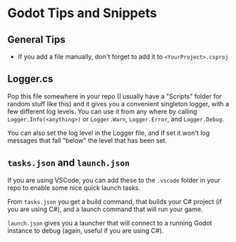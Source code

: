 # Godot Tips and Snippets

## General Tips

* If you add a file manually, don't forget to add it to `<YourProject>.csproj`

## Logger.cs

Pop this file somewhere in your repo (I usually have a "Scripts" folder for random stuff like this) and it gives you a convenient singleton logger, with a few different log levels. You can use it from any where by calling `Logger.Info(<anything>)` or `Logger.Warn`, `Logger.Error`, and `Logger.Debug`.

You can also set the log level in the Logger file, and if set it won't log messages that fall "below" the level that has been set.

## `tasks.json` and `launch.json`

If you are using VSCode, you can add these to the `.vscode` folder in your repo to enable some nice quick launch tasks.

From `tasks.json` you get a build command, that builds your C# project (if you are using C#), and a launch command that will run your game.

`launch.json` gives you a launcher that will connect to a running Godot instance to debug (again, useful if you are using C#).
